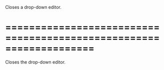 <!--**
/*-------------------------------------------
    Auto-generated file. Do not modify.
-------------------------------------------

**-->
<!--d-->
Closes a drop-down editor.
<!--/d-->
===================================================================
===================================================================

<!--shortDescription-->
Closes the drop-down editor.
<!--/shortDescription-->

<!--fullDescription-->

<!--/fullDescription-->